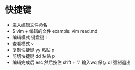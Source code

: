 
# 快捷键

-  进入编辑文件命名
-  $ vim + 编辑的文件 example: vim read.md 
-  编辑模式 键盘键 i 
-  查看模式 v  
-  复制快捷键 yy 粘贴 p
-  剪切快捷键 dd 粘贴 p
-  编辑完成后 esc 然后按住 shift + ':' 输入wq 保存 q! 强制退出
 


